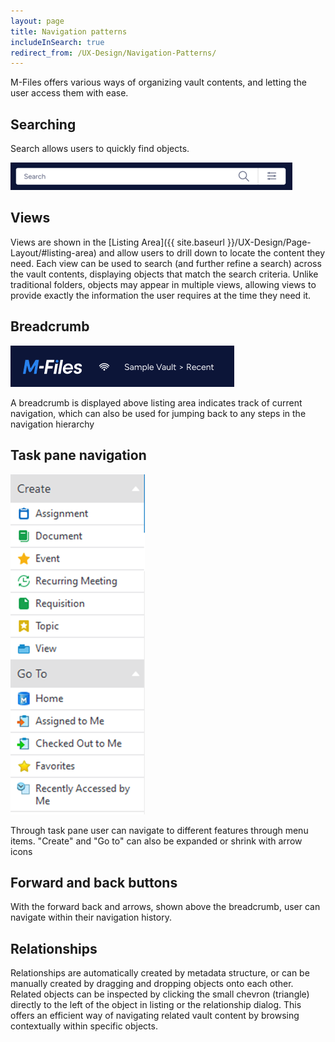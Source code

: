 ```yaml
---
layout: page
title: Navigation patterns
includeInSearch: true
redirect_from: /UX-Design/Navigation-Patterns/
---
```


M-Files offers various ways of organizing vault contents, and letting the user access them with ease.

## Searching

Search allows users to quickly find objects.

![Searchbar](Search.png)

## Views

Views are shown in the [Listing Area]({{ site.baseurl }}/UX-Design/Page-Layout/#listing-area) and allow users to drill down to locate the content they need. Each view can be used to search (and further refine a search) across the vault contents, displaying objects that match the search criteria. Unlike traditional folders, objects may appear in multiple views, allowing views to provide exactly the information the user requires at the time they need it.

## Breadcrumb 

![Breadcrumb](Breadcrumb.png)

A breadcrumb is displayed above listing area indicates track of current navigation, which can also be used for jumping back to any steps in the navigation hierarchy

## Task pane navigation

![Task pane](Task-pane.png)

Through task pane user can navigate to different features through menu items. "Create" and "Go to" can also be expanded or shrink with arrow icons

## Forward and back buttons

With the forward back and arrows, shown above the breadcrumb, user can navigate within their navigation history.

## Relationships

Relationships are automatically created by metadata structure, or can be manually created by dragging and dropping objects onto each other. Related objects can be inspected by clicking the small chevron (triangle) directly to the left of the object in listing or the relationship dialog. This offers an efficient way of navigating related vault content by browsing contextually within specific objects.
